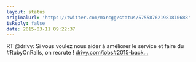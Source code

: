 ```yaml
---
layout: status
originalUrl: 'https://twitter.com/marcgg/status/575587621981810688'
isReply: false
date: 2015-03-11 09:22:37
---
```


RT @drivy: Si vous voulez nous aider à améliorer le service et faire du #RubyOnRails, on recrute !
[drivy.com/jobs#2015-back…](https://www.drivy.com/jobs#2015-backend)
